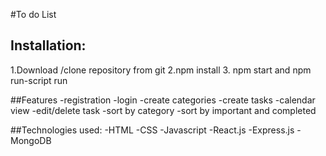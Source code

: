 #To do List

## Installation:
1.Download /clone repository from git
2.npm install
3. npm start and npm run-script run

##Features
-registration
-login
-create categories
-create tasks
-calendar view
-edit/delete task
-sort by category
-sort by important and completed

##Technologies used:
-HTML
-CSS
-Javascript
-React.js
-Express.js
-MongoDB



